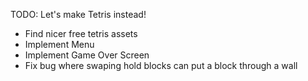 TODO: Let's make Tetris instead!
* Find nicer free tetris assets
* Implement Menu
* Implement Game Over Screen
* Fix bug where swaping hold blocks can put a block through a wall
